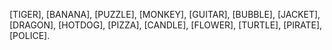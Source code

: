 [TIGER], [BANANA], [PUZZLE], [MONKEY], [GUITAR], [BUBBLE], [JACKET], [DRAGON], [HOTDOG], [PIZZA], [CANDLE], [FLOWER], [TURTLE], [PIRATE], [POLICE].
